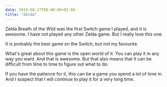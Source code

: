 ```yaml
---
date: 2018-08-27T08:00:00+02:00
title: "Zelda"
---
```


Zelda Breath of the Wild was the first Switch game I played, and it is awesome. I have not played any other Zelda game. But I really love this one. 

It is probably the best game on the Switch, but not my favourite. 

What's great about this game is the open world of it. You can play it in any way you want.  And that is awesome. But that also means that it can be difficult from time to time to figure out what to do. 

If you have the patience for it, this can be a game you spend a lot of time in. And I suspect that I will continue to play it for a very long time. 
